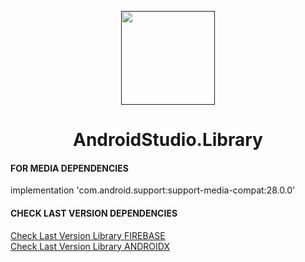 <p align="center"><a href=""><img height="150" src="https://user-images.githubusercontent.com/37952748/75752927-4426f680-5d5c-11ea-80b0-c455992a9f47.png"></a></p>
<h1 align="center">AndroidStudio.Library</h1>

#### FOR MEDIA DEPENDENCIES
implementation 'com.android.support:support-media-compat:28.0.0' <br>

#### CHECK LAST VERSION DEPENDENCIES
[Check Last Version Library FIREBASE](https://firebase.google.com/docs/android/setup#available-libraries) <br>
[Check Last Version Library ANDROIDX](https://developer.android.com/topic/libraries/support-library/packages?hl=id)
